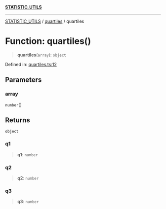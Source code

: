 [**STATISTIC_UTILS**](../../README.md)

***

[STATISTIC_UTILS](../../README.md) / [quartiles](../README.md) / quartiles

# Function: quartiles()

> **quartiles**(`array`): `object`

Defined in: [quartiles.ts:12](https://github.com/dailker/everyutil/blob/8ebd741383aff061deffff96bf58a9059d1b9944/src/statistic/quartiles.ts#L12)

## Parameters

### array

`number`[]

## Returns

`object`

### q1

> **q1**: `number`

### q2

> **q2**: `number`

### q3

> **q3**: `number`
